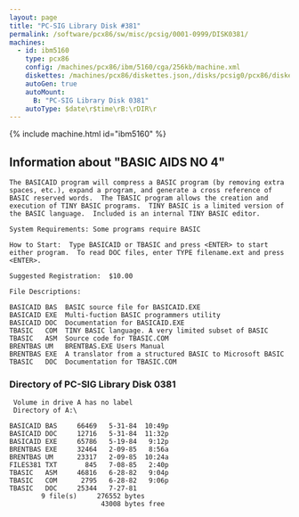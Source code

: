 ```yaml
---
layout: page
title: "PC-SIG Library Disk #381"
permalink: /software/pcx86/sw/misc/pcsig/0001-0999/DISK0381/
machines:
  - id: ibm5160
    type: pcx86
    config: /machines/pcx86/ibm/5160/cga/256kb/machine.xml
    diskettes: /machines/pcx86/diskettes.json,/disks/pcsig0/pcx86/diskettes.json
    autoGen: true
    autoMount:
      B: "PC-SIG Library Disk 0381"
    autoType: $date\r$time\rB:\rDIR\r
---
```


{% include machine.html id="ibm5160" %}

## Information about "BASIC AIDS NO 4"

    The BASICAID program will compress a BASIC program (by removing extra
    spaces, etc.), expand a program, and generate a cross reference of
    BASIC reserved words.  The TBASIC program allows the creation and
    execution of TINY BASIC programs.  TINY BASIC is a limited version of
    the BASIC language.  Included is an internal TINY BASIC editor.
    
    System Requirements: Some programs require BASIC
    
    How to Start:  Type BASICAID or TBASIC and press <ENTER> to start
    either program.  To read DOC files, enter TYPE filename.ext and press
    <ENTER>.
    
    Suggested Registration:  $10.00
    
    File Descriptions:
    
    BASICAID BAS  BASIC source file for BASICAID.EXE
    BASICAID EXE  Multi-fuction BASIC programmers utility
    BASICAID DOC  Documentation for BASICAID.EXE
    TBASIC   COM  TINY BASIC language. A very limited subset of BASIC
    TBASIC   ASM  Source code for TBASIC.COM
    BRENTBAS UM   BRENTBAS.EXE Users Manual
    BRENTBAS EXE  A translator from a structured BASIC to Microsoft BASIC
    TBASIC   DOC  Documentation for TBASIC.COM

### Directory of PC-SIG Library Disk 0381

     Volume in drive A has no label
     Directory of A:\

    BASICAID BAS     66469   5-31-84  10:49p
    BASICAID DOC     12716   5-31-84  11:32p
    BASICAID EXE     65786   5-19-84   9:12p
    BRENTBAS EXE     32464   2-09-85   8:56a
    BRENTBAS UM      23317   2-09-85  10:24a
    FILES381 TXT       845   7-08-85   2:40p
    TBASIC   ASM     46816   6-28-82   9:04p
    TBASIC   COM      2795   6-28-82   9:06p
    TBASIC   DOC     25344   7-27-81
            9 file(s)     276552 bytes
                           43008 bytes free
